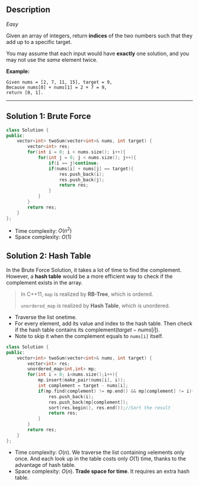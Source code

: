 ## Description

*Easy*

Given an array of integers, return **indices** of the two numbers such that they add up to a specific target.

You may assume that each input would have **exactly** one solution, and you may not use the *same* element twice.

**Example:**

```
Given nums = [2, 7, 11, 15], target = 9,
Because nums[0] + nums[1] = 2 + 7 = 9,
return [0, 1].
```

---

## Solution 1: Brute Force

```c++
class Solution {
public:
    vector<int> twoSum(vector<int>& nums, int target) {
        vector<int> res;
        for(int i = 0; i < nums.size(); i++){
            for(int j = 0; j < nums.size(); j++){
                if(i == j)continue;
                if(nums[i] + nums[j] == target){
                    res.push_back(i);
                    res.push_back(j);
                    return res;
                }
            }
        }
        return res;
    }
};
```

- Time complexity: $O(n^2)$
- Space complexity: $O(1)$

## Solution 2: Hash Table

In the Brute Force Solution, it takes a lot of time to find the complement. However, a **hash table** would be a more efficient way to check if the complement exists in the array.

> In C++11, `map` is realized by **RB-Tree**, which is ordered.
>
> `unordered_map` is realized by **Hash Table**, which is unordered.

- Traverse the list onetime.
- For every element, add its value and index to the hash table. Then check if the hash table contains its complement($target-nums[i]$).
- Note to skip it when the complement equals to `nums[i]` itself.

```c++
class Solution {
public:
    vector<int> twoSum(vector<int>& nums, int target) {
        vector<int> res;
        unordered_map<int,int> mp;
        for(int i = 0; i<nums.size();i++){
            mp.insert(make_pair(nums[i], i));
            int complement = target - nums[i];
            if(mp.find(complement) != mp.end() && mp[complement] != i){
                res.push_back(i);
                res.push_back(mp[complement]);
                sort(res.begin(), res.end());//Sort the result
                return res;
            }
        }
        return res;
    }
};
```

- Time complexity: $O(n)$. We traverse the list containing `n`elements only once. And each look up in the table costs only $O(1)$ time, thanks to the advantage of hash table.
- Space complexity: $O(n)$. **Trade space for time**. It requires an extra hash table.

